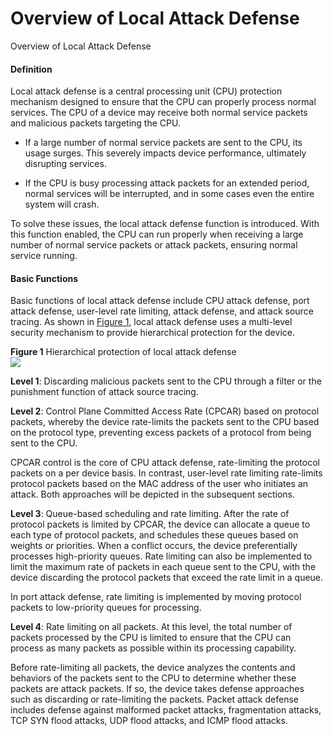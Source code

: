 Overview of Local Attack Defense
================================

Overview of Local Attack Defense

#### Definition

Local attack defense is a central processing unit (CPU) protection mechanism designed to ensure that the CPU can properly process normal services. The CPU of a device may receive both normal service packets and malicious packets targeting the CPU.

* If a large number of normal service packets are sent to the CPU, its usage surges. This severely impacts device performance, ultimately disrupting services.

* If the CPU is busy processing attack packets for an extended period, normal services will be interrupted, and in some cases even the entire system will crash.

To solve these issues, the local attack defense function is introduced. With this function enabled, the CPU can run properly when receiving a large number of normal service packets or attack packets, ensuring normal service running.


#### Basic Functions

Basic functions of local attack defense include CPU attack defense, port attack defense, user-level rate limiting, attack defense, and attack source tracing. As shown in [Figure 1](#EN-US_CONCEPT_0000001563996773__fig1268154164311), local attack defense uses a multi-level security mechanism to provide hierarchical protection for the device.

**Figure 1** Hierarchical protection of local attack defense  
![](figure/en-us_image_0000001563876561.png)

**Level 1**: Discarding malicious packets sent to the CPU through a filter or the punishment function of attack source tracing.

**Level 2**: Control Plane Committed Access Rate (CPCAR) based on protocol packets, whereby the device rate-limits the packets sent to the CPU based on the protocol type, preventing excess packets of a protocol from being sent to the CPU.

CPCAR control is the core of CPU attack defense, rate-limiting the protocol packets on a per device basis. In contrast, user-level rate limiting rate-limits protocol packets based on the MAC address of the user who initiates an attack. Both approaches will be depicted in the subsequent sections.

**Level 3**: Queue-based scheduling and rate limiting. After the rate of protocol packets is limited by CPCAR, the device can allocate a queue to each type of protocol packets, and schedules these queues based on weights or priorities. When a conflict occurs, the device preferentially processes high-priority queues. Rate limiting can also be implemented to limit the maximum rate of packets in each queue sent to the CPU, with the device discarding the protocol packets that exceed the rate limit in a queue.

In port attack defense, rate limiting is implemented by moving protocol packets to low-priority queues for processing.

**Level 4**: Rate limiting on all packets. At this level, the total number of packets processed by the CPU is limited to ensure that the CPU can process as many packets as possible within its processing capability.

Before rate-limiting all packets, the device analyzes the contents and behaviors of the packets sent to the CPU to determine whether these packets are attack packets. If so, the device takes defense approaches such as discarding or rate-limiting the packets. Packet attack defense includes defense against malformed packet attacks, fragmentation attacks, TCP SYN flood attacks, UDP flood attacks, and ICMP flood attacks.